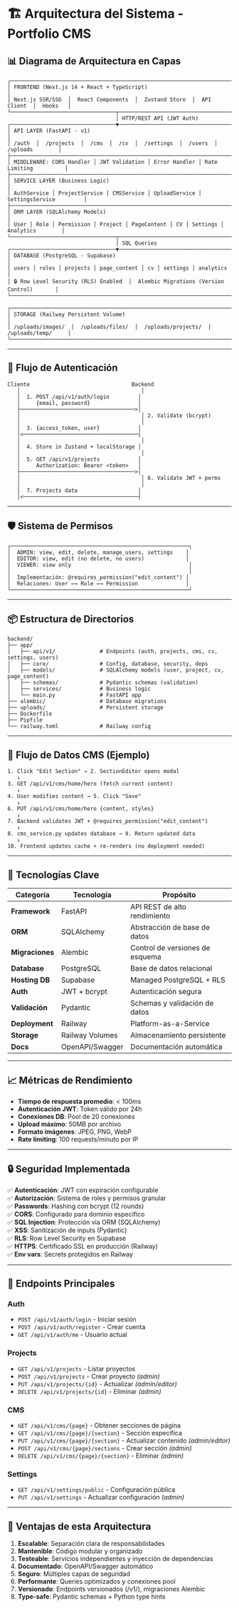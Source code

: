 # 🏗️ Arquitectura del Sistema - Portfolio CMS

## 📊 Diagrama de Arquitectura en Capas

```
┌────────────────────────────────────────────────────────────────────────────────────┐
│ FRONTEND (Next.js 14 + React + TypeScript)                                         │
│ Next.js SSR/SSG  │  React Components  │  Zustand Store  │  API Client  │  Hooks   │
└─────────────────────────────────┬──────────────────────────────────────────────────┘
                                  │ HTTP/REST API (JWT Auth)
┌─────────────────────────────────▼──────────────────────────────────────────────────┐
│ API LAYER (FastAPI - v1)                                                            │
│ /auth  │  /projects  │  /cms  │  /cv  │  /settings  │  /users  │  /uploads        │
├─────────────────────────────────────────────────────────────────────────────────────┤
│ MIDDLEWARE: CORS Handler │ JWT Validation │ Error Handler │ Rate Limiting          │
├─────────────────────────────────────────────────────────────────────────────────────┤
│ SERVICE LAYER (Business Logic)                                                      │
│ AuthService │ ProjectService │ CMSService │ UploadService │ SettingsService         │
├─────────────────────────────────────────────────────────────────────────────────────┤
│ ORM LAYER (SQLAlchemy Models)                                                       │
│ User │ Role │ Permission │ Project │ PageContent │ CV │ Settings │ Analytics        │
└─────────────────────────────────┬──────────────────────────────────────────────────┘
                                  │ SQL Queries
┌─────────────────────────────────▼──────────────────────────────────────────────────┐
│ DATABASE (PostgreSQL - Supabase)                                                    │
│ users │ roles │ projects │ page_content │ cv │ settings │ analytics                 │
│ 🔒 Row Level Security (RLS) Enabled  │  Alembic Migrations (Version Control)       │
└─────────────────────────────────────────────────────────────────────────────────────┘

┌─────────────────────────────────────────────────────────────────────────────────────┐
│ STORAGE (Railway Persistent Volume)                                                 │
│ /uploads/images/  │  /uploads/files/  │  /uploads/projects/  │  /uploads/temp/     │
└─────────────────────────────────────────────────────────────────────────────────────┘
```

---

## 🔐 Flujo de Autenticación

```
Cliente                                Backend
   │                                      │
   │  1. POST /api/v1/auth/login         │
   │     {email, password}               │
   ├────────────────────────────────────>│
   │                                      │ 2. Validate (bcrypt)
   │                                      │
   │  3. {access_token, user}            │
   │<────────────────────────────────────┤
   │                                      │
   │  4. Store in Zustand + localStorage │
   │                                      │
   │  5. GET /api/v1/projects            │
   │     Authorization: Bearer <token>   │
   ├────────────────────────────────────>│
   │                                      │ 6. Validate JWT + perms
   │                                      │
   │  7. Projects data                   │
   │<────────────────────────────────────┤
```

---

## 🛡️ Sistema de Permisos

```
┌────────────────────────────────────────────────────────┐
│  ADMIN: view, edit, delete, manage_users, settings    │
│  EDITOR: view, edit (no delete, no users)             │
│  VIEWER: view only                                     │
│                                                        │
│  Implementación: @requires_permission("edit_content") │
│  Relaciones: User ←→ Role ←→ Permission               │
└────────────────────────────────────────────────────────┘
```

---

## 📦 Estructura de Directorios

```
backend/
├── app/
│   ├── api/v1/              # Endpoints (auth, projects, cms, cv, settings, users)
│   ├── core/                # Config, database, security, deps
│   ├── models/              # SQLAlchemy models (user, project, cv, page_content)
│   ├── schemas/             # Pydantic schemas (validation)
│   ├── services/            # Business logic
│   └── main.py              # FastAPI app
├── alembic/                 # Database migrations
├── uploads/                 # Persistent storage
├── Dockerfile
├── Pipfile
└── railway.toml             # Railway config
```

---

## 🔄 Flujo de Datos CMS (Ejemplo)

```
1. Click "Edit Section" → 2. SectionEditor opens modal
   ↓
3. GET /api/v1/cms/home/hero (fetch current content)
   ↓
4. User modifies content → 5. Click "Save"
   ↓
6. PUT /api/v1/cms/home/hero {content, styles}
   ↓
7. Backend validates JWT + @requires_permission("edit_content")
   ↓
8. cms_service.py updates database → 9. Return updated data
   ↓
10. Frontend updates cache + re-renders (no deployment needed)
```

---

## 🚀 Tecnologías Clave

| Categoría | Tecnología | Propósito |
|-----------|-----------|-----------|
| **Framework** | FastAPI | API REST de alto rendimiento |
| **ORM** | SQLAlchemy | Abstracción de base de datos |
| **Migraciones** | Alembic | Control de versiones de esquema |
| **Database** | PostgreSQL | Base de datos relacional |
| **Hosting DB** | Supabase | Managed PostgreSQL + RLS |
| **Auth** | JWT + bcrypt | Autenticación segura |
| **Validación** | Pydantic | Schemas y validación de datos |
| **Deployment** | Railway | Platform-as-a-Service |
| **Storage** | Railway Volumes | Almacenamiento persistente |
| **Docs** | OpenAPI/Swagger | Documentación automática |

---

## 📈 Métricas de Rendimiento

- **Tiempo de respuesta promedio**: < 100ms
- **Autenticación JWT**: Token válido por 24h
- **Conexiones DB**: Pool de 20 conexiones
- **Upload máximo**: 50MB por archivo
- **Formato imágenes**: JPEG, PNG, WebP
- **Rate limiting**: 100 requests/minuto por IP

---

## 🔒 Seguridad Implementada

✅ **Autenticación**: JWT con expiración configurable  
✅ **Autorización**: Sistema de roles y permisos granular  
✅ **Passwords**: Hashing con bcrypt (12 rounds)  
✅ **CORS**: Configurado para dominio específico  
✅ **SQL Injection**: Protección via ORM (SQLAlchemy)  
✅ **XSS**: Sanitización de inputs (Pydantic)  
✅ **RLS**: Row Level Security en Supabase  
✅ **HTTPS**: Certificado SSL en producción (Railway)  
✅ **Env vars**: Secrets protegidos en Railway  

---

## 📝 Endpoints Principales

### Auth
- `POST /api/v1/auth/login` - Iniciar sesión
- `POST /api/v1/auth/register` - Crear cuenta
- `GET /api/v1/auth/me` - Usuario actual

### Projects
- `GET /api/v1/projects` - Listar proyectos
- `POST /api/v1/projects` - Crear proyecto *(admin)*
- `PUT /api/v1/projects/{id}` - Actualizar *(admin/editor)*
- `DELETE /api/v1/projects/{id}` - Eliminar *(admin)*

### CMS
- `GET /api/v1/cms/{page}` - Obtener secciones de página
- `GET /api/v1/cms/{page}/{section}` - Sección específica
- `PUT /api/v1/cms/{page}/{section}` - Actualizar contenido *(admin/editor)*
- `POST /api/v1/cms/{page}/sections` - Crear sección *(admin)*
- `DELETE /api/v1/cms/{page}/{section}` - Eliminar *(admin)*

### Settings
- `GET /api/v1/settings/public` - Configuración pública
- `PUT /api/v1/settings` - Actualizar configuración *(admin)*

---

## 🎯 Ventajas de esta Arquitectura

1. **Escalable**: Separación clara de responsabilidades
2. **Mantenible**: Código modular y organizado
3. **Testeable**: Servicios independientes y inyección de dependencias
4. **Documentado**: OpenAPI/Swagger automático
5. **Seguro**: Múltiples capas de seguridad
6. **Performante**: Queries optimizados y conexiones pool
7. **Versionado**: Endpoints versionados (/v1/), migraciones Alembic
8. **Type-safe**: Pydantic schemas + Python type hints
